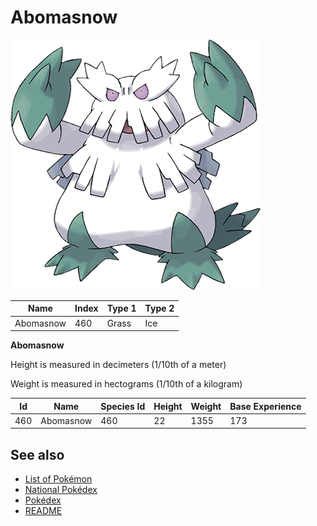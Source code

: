 # Abomasnow


![Abomasnow](images/460.png)

| **Name** | **Index** | **Type 1** | **Type 2** |
|----|----|----|----|
| Abomasnow | 460 | Grass | Ice  |

**Abomasnow** 


Height is measured in decimeters (1/10th of a meter)

Weight is measured in hectograms (1/10th of a kilogram)

| **Id** | **Name** | **Species Id** | **Height** | **Weight** | **Base Experience** |
|--------|----------|----------------|------------|------------|---------------------|
| 460 | Abomasnow | 460 | 22 | 1355 | 173 |


## See also

- [List of Pokémon](../pokemon.md)
- [National Pokédex](../national_pokedex.md)
- [Pokédex](../pokedex.md)
- [README](../README.md)

